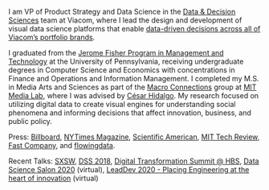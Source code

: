 I am VP of Product Strategy and Data Science in the [Data & Decision Sciences](https://science.viacom.com) team at Viacom, where I lead the design and development of visual data science platforms that enable [data-driven decisions across all of Viacom’s portfolio brands](https://www.hbs.edu/faculty/Pages/item.aspx?num=53776).

I graduated from the [Jerome Fisher Program in Management and Technology](http://www.upenn.edu/fisher/) at the University of Pennsylvania, receiving undergraduate degrees in Computer Science and Economics with concentrations in Finance and Operations and Information Management. I completed my M.S. in Media Arts and Sciences as part of the [Macro Connections](http://macroconnections.media.mit.edu/) group at [MIT Media Lab](http://media.mit.edu/), where I was advised by [César Hidalgo](http://www.chidalgo.com/). My research focused on utilizing digital data to create visual engines for understanding social phenomena and informing decisions that affect innovation, business, and public policy. 

Press: [Billboard](https://www.billboard.com/articles/events/vma/7941923/viacom-vma-best-new-artist-interactive-tool), [NYTimes Magazine](http://www.nytimes.com/2014/03/16/magazine/whos-more-famous-than-jesus.html?ref=magazine&_r=1), [Scientific American](http://www.scientificamerican.com/article/the-data-visualization-revolution/), [MIT Tech Review](http://www.technologyreview.com/view/525461/the-last-20-inches-datas-treacherous-journey-from-the-screen-to-the-mind/), [Fast Company](http://www.fastcodesign.com/3027817/mit-media-lab-maps-historys-biggest-celebrities), and [flowingdata](http://flowingdata.com/2014/03/19/an-exploration-of-cultural-production/).

Recent Talks: [SXSW](https://schedule.sxsw.com/2018/events/PP74756), [DSS 2018](https://datascience.salon/ny9-18/), [Digital Transformation Summit @ HBS](https://digital.hbs.edu/events/digital-transformation-summit/), [Data Science Salon 2020](https://www.datascience.salon/media-advertising-and-entertainment/) (virtual), [LeadDev 2020 - Placing Engineering at the heart of innovation](https://leaddev.com/series/placing-engineering-heart-innovation) (virtual)
